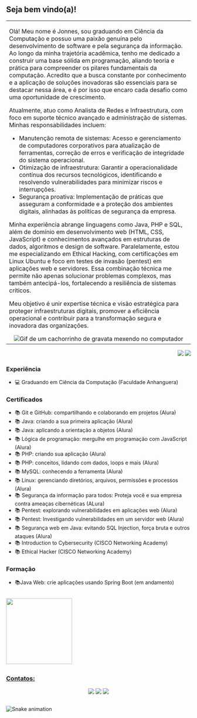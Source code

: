 ## Seja bem vindo(a)!

<p align="right">
<table width="100%">
<tr><td valign="top" width="50%">



Olá! Meu nome é Jonnes, sou graduando em Ciência da Computação e possuo uma paixão genuína pelo desenvolvimento de software e pela segurança da informação. Ao longo da minha trajetória acadêmica, tenho me dedicado a construir uma base sólida em programação, aliando teoria e prática para compreender os pilares fundamentais da computação. Acredito que a busca constante por conhecimento e a aplicação de soluções inovadoras são essenciais para se destacar nessa área, e é por isso que encaro cada desafio como uma oportunidade de crescimento.

Atualmente, atuo como Analista de Redes e Infraestrutura, com foco em suporte técnico avançado e administração de sistemas. Minhas responsabilidades incluem:
- Manutenção remota de sistemas: Acesso e gerenciamento de computadores corporativos para atualização de ferramentas, correção de erros e verificação de integridade do sistema operacional.
- Otimização de infraestrutura: Garantir a operacionalidade contínua dos recursos tecnológicos, identificando e resolvendo vulnerabilidades para minimizar riscos e interrupções.
- Segurança proativa: Implementação de práticas que asseguram a conformidade e a proteção dos ambientes digitais, alinhadas às políticas de segurança da empresa.

Minha experiência abrange linguagens como Java, PHP e SQL, além de domínio em desenvolvimento web (HTML, CSS, JavaScript) e conhecimentos avançados em estruturas de dados, algoritmos e design de software. Paralelamente, estou me especializando em Ethical Hacking, com certificações em Linux Ubuntu e foco em testes de invasão (pentest) em aplicações web e servidores. Essa combinação técnica me permite não apenas solucionar problemas complexos, mas também antecipá-los, fortalecendo a resiliência de sistemas críticos.

Meu objetivo é unir expertise técnica e visão estratégica para proteger infraestruturas digitais, promover a eficiência operacional e contribuir para a transformação segura e inovadora das organizações.


  
<div align="center"> 
  <img src="https://i.giphy.com/media/v1.Y2lkPTc5MGI3NjExYzlhaTkwODhua2V0YmE3azlidGs0MTFpOXIzZzkzMnd4MzVhdmdjZyZlcD12MV9pbnRlcm5hbF9naWZfYnlfaWQmY3Q9Zw/HscDLzkO8EOTmgkhQP/giphy.gif" alt="Gif de um cachorrinho de gravata mexendo no computador">
</div>

</td></tr>
</table>
</p>

<p align="right">
<img src="https://views.whatilearened.today/views/github/jonnes-santos/views.svg"> <a href="https://github.com/jonnes-santos/"><img src="https://img.shields.io/github/followers/jonnes-santos?color=%234CC61E&label=GitHub%20Followers%20%3A"/></a>
</p>

### Experiência 
- 💻 Graduando em Ciência da Computação (Faculdade Anhanguera)
  
### Certificados
- 📚 Git e GitHub: compartilhando e colaborando em projetos (Alura)
- 📚 Java: criando a sua primeira aplicação (Alura)
- 📚 Java: aplicando a orientação a objetos (Alura)
- 📚 Lógica de programação: mergulhe em programação com JavaScript (Alura)
- 📚 PHP: criando sua aplicação (Alura)
- 📚 PHP: conceitos, lidando com dados, loops e mais (Alura)
- 📚 MySQL: conhecendo a ferramenta (Alura)
- 📚 Linux: gerenciando diretórios, arquivos, permissões e processos (Alura)
- 📚 Segurança da informação para todos: Proteja você e sua empresa contra ameaças cibernéticas (ALura)
- 📚 Pentest: explorando vulnerabilidades em aplicações web (Alura)
- 📚 Pentest: Investigando vulnerabilidades em um servidor web (Alura)
- 📚 Segurança web em Java: evitando SQL Injection, força bruta e outros ataques (Alura)
- 📚 Introduction to Cybersecurity (CISCO Networking Academy)
- 📚 Ethical Hacker (CISCO Networking Academy)
  
### Formação
- 📚Java Web: crie aplicações usando Spring Boot (em andamento)













##
<div>
  <a href="https://github.com/jonnes-santos">
  <img height="180em" src="https://github-readme-stats.vercel.app/api/top-langs/?username=jonnes-santos&layout=compact&langs_count=7&theme=dracula"/>
  
</div>

##
### Contatos:
<div align="center"> 
  <a href="https://www.instagram.com/john1santoz/" target="_blank"><img src="https://img.shields.io/badge/-Instagram-%23E4405F?style=for-the-badge&logo=instagram&logoColor=white" target="_blank"></a> 
  <a href = "mailto:jonnes.santos01@gmail.com"><img src="https://img.shields.io/badge/-Gmail-%23333?style=for-the-badge&logo=gmail&logoColor=white" target="_blank"></a>
  <a href="https://www.linkedin.com/in/jonnes-santos" target="_blank"><img src="https://img.shields.io/badge/-LinkedIn-%230077B5?style=for-the-badge&logo=linkedin&logoColor=white" target="_blank"></a> 
</div>

##
  ![Snake animation](https://github.com/camilafernanda/camilafernanda/blob/output/github-contribution-grid-snake.svg)
  

